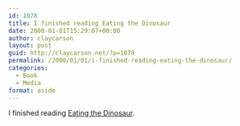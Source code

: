 ```yaml
---
id: 1078
title: I finished reading Eating the Dinosaur
date: 2000-01-01T15:29:07+00:00
author: claycarson
layout: post
guid: http://claycarson.net/?p=1078
permalink: /2000/01/01/i-finished-reading-eating-the-dinosaur/
categories:
  - Book
  - Media
format: aside
---
```

I finished reading [Eating the Dinosaur](http://amazon.com/exec/obidos/ASIN/1416544208/claycarson0c-20).<!--more-->